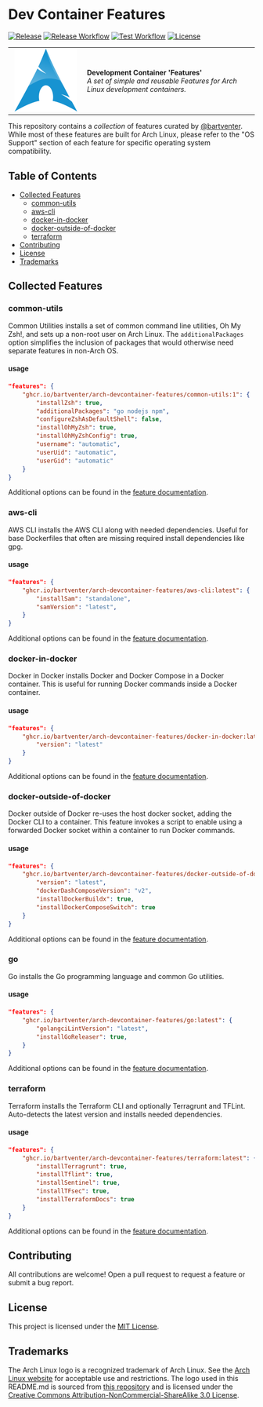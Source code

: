 <!-- markdownlint-disable MD024 -->

# Dev Container Features

[![Release](https://img.shields.io/github/release/bartventer/arch-devcontainer-features.svg)](https://github.com/bartventer/arch-devcontainer-features/releases/latest)
[![Release Workflow](https://github.com/bartventer/arch-devcontainer-features/actions/workflows/release.yaml/badge.svg)](https://github.com/bartventer/arch-devcontainer-features/actions/workflows/release.yaml)
[![Test Workflow](https://github.com/bartventer/arch-devcontainer-features/actions/workflows/test.yaml/badge.svg)](https://github.com/bartventer/arch-devcontainer-features/actions/workflows/test.yaml)
[![License](https://img.shields.io/github/license/bartventer/arch-devcontainer-features.svg)](LICENSE)

<!-- markdownlint-disable MD033 -->
<table style="width: 100%; border-style: none;">
    <tr>
        <td style="width: 140px; text-align: center;">
            <a href="https://github.com/JotaRandom/archlinux-artwork">
                <img width="128px" src="https://raw.githubusercontent.com/JotaRandom/archlinux-artwork/a9029989166ef42e10251f9d0f0fd09e60be2f31/icons/archlinux-icon-crystal-256.svg" alt="Arch Linux logo"/>
            </a>
        </td>
        <td>
            <strong>Development Container 'Features'</strong><br />
            <i>A set of simple and reusable Features for Arch Linux development containers.</i><br />
        </td>
    </tr>
</table>
<!-- markdownlint-enable MD033 -->

This repository contains a _collection_ of features curated by [@bartventer](https://github.com/bartventer). While most of these features are built for Arch Linux, please refer to the "OS Support" section of each feature for specific operating system compatibility.

## Table of Contents

-   [Collected Features](#collected-features)
    -   [common-utils](#common-utils)
    -   [aws-cli](#aws-cli)
    -   [docker-in-docker](#docker-in-docker)
    -   [docker-outside-of-docker](#docker-outside-of-docker)
    -   [terraform](#terraform)
-   [Contributing](#contributing)
-   [License](#license)
-   [Trademarks](#trademarks)

## Collected Features

### common-utils

Common Utilities installs a set of common command line utilities, Oh My Zsh!, and sets up a non-root user on Arch Linux. The `additionalPackages` option simplifies the inclusion of packages that would otherwise need separate features in non-Arch OS.

#### usage

```json
"features": {
    "ghcr.io/bartventer/arch-devcontainer-features/common-utils:1": {
        "installZsh": true,
        "additionalPackages": "go nodejs npm",
        "configureZshAsDefaultShell": false,
        "installOhMyZsh": true,
        "installOhMyZshConfig": true,
        "username": "automatic",
        "userUid": "automatic",
        "userGid": "automatic"
    }
}
```

Additional options can be found in the [feature documentation](src/common-utils/README.md).

### aws-cli

AWS CLI installs the AWS CLI along with needed dependencies. Useful for base Dockerfiles that often are missing required install dependencies like gpg.

#### usage

```json
"features": {
    "ghcr.io/bartventer/arch-devcontainer-features/aws-cli:latest": {
        "installSam": "standalone",
        "samVersion": "latest",
    }
}
```

Additional options can be found in the [feature documentation](src/aws-cli/README.md).

### docker-in-docker

Docker in Docker installs Docker and Docker Compose in a Docker container. This is useful for running Docker commands inside a Docker container.

#### usage

```json
"features": {
    "ghcr.io/bartventer/arch-devcontainer-features/docker-in-docker:latest": {
        "version": "latest"
    }
}
```

Additional options can be found in the [feature documentation](src/docker-in-docker/README.md).

### docker-outside-of-docker

Docker outside of Docker re-uses the host docker socket, adding the Docker CLI to a container. This feature invokes a script to enable using a forwarded Docker socket within a container to run Docker commands.

#### usage

```json
"features": {
    "ghcr.io/bartventer/arch-devcontainer-features/docker-outside-of-docker:latest": {
        "version": "latest",
        "dockerDashComposeVersion": "v2",
        "installDockerBuildx": true,
        "installDockerComposeSwitch": true
    }
}
```

Additional options can be found in the [feature documentation](src/docker-outside-of-docker/README.md).

### go

Go installs the Go programming language and common Go utilities.

#### usage

```json
"features": {
    "ghcr.io/bartventer/arch-devcontainer-features/go:latest": {
        "golangciLintVersion": "latest",
        "installGoReleaser": true,
    }
}
```

Additional options can be found in the [feature documentation](src/go/README.md).

### terraform

Terraform installs the Terraform CLI and optionally Terragrunt and TFLint. Auto-detects the latest version and installs needed dependencies.

#### usage

```json
"features": {
    "ghcr.io/bartventer/arch-devcontainer-features/terraform:latest": {
        "installTerragrunt": true,
        "installTflint": true,
        "installSentinel": true,
        "installTFsec": true,
        "installTerraformDocs": true
    }
}
```

Additional options can be found in the [feature documentation](src/terraform/README.md).

## Contributing

All contributions are welcome! Open a pull request to request a feature or submit a bug report.

## License

This project is licensed under the [MIT License](LICENSE).

## Trademarks

The Arch Linux logo is a recognized trademark of Arch Linux. See the [Arch Linux website](https://archlinux.org/) for acceptable use and restrictions. The logo used in this README.md is sourced from [this repository](https://github.com/JotaRandom/archlinux-artwork) and is licensed under the [Creative Commons Attribution-NonCommercial-ShareAlike 3.0 License](https://creativecommons.org/licenses/by-nc-sa/3.0/).
